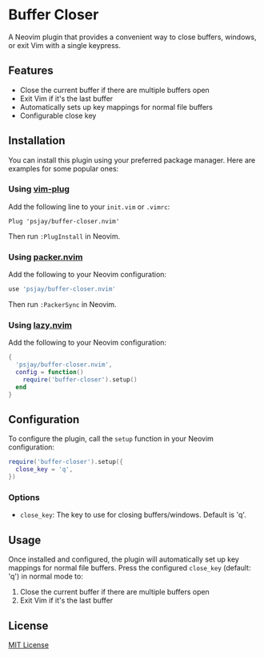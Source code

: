 # Buffer Closer

A Neovim plugin that provides a convenient way to close buffers, windows, or exit Vim with a single keypress.

## Features

- Close the current buffer if there are multiple buffers open
- Exit Vim if it's the last buffer
- Automatically sets up key mappings for normal file buffers
- Configurable close key

## Installation

You can install this plugin using your preferred package manager. Here are examples for some popular ones:

### Using [vim-plug](https://github.com/junegunn/vim-plug)

Add the following line to your `init.vim` or `.vimrc`:

```vim
Plug 'psjay/buffer-closer.nvim'
```

Then run `:PlugInstall` in Neovim.

### Using [packer.nvim](https://github.com/wbthomason/packer.nvim)

Add the following to your Neovim configuration:

```lua
use 'psjay/buffer-closer.nvim'
```

Then run `:PackerSync` in Neovim.

### Using [lazy.nvim](https://github.com/folke/lazy.nvim)

Add the following to your Neovim configuration:

```lua
{
  'psjay/buffer-closer.nvim',
  config = function()
    require('buffer-closer').setup()
  end
}
```

## Configuration

To configure the plugin, call the `setup` function in your Neovim configuration:

```lua
require('buffer-closer').setup({
  close_key = 'q',
})
```

### Options

- `close_key`: The key to use for closing buffers/windows. Default is 'q'.

## Usage

Once installed and configured, the plugin will automatically set up key mappings for normal file buffers. Press the configured `close_key` (default: 'q') in normal mode to:

1. Close the current buffer if there are multiple buffers open
2. Exit Vim if it's the last buffer

## License

[MIT License](LICENSE)
